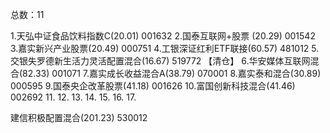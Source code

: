 总数：11

1.天弘中证食品饮料指数C(20.01)    001632
2.国泰互联网+股票 (20.29)        001542
3.嘉实新兴产业股票(20.49)        000751
4.工银深证红利ETF联接(60.57)     481012
5.交银失罗德新生活力灵活配置混合(16.67)    519772  【清仓】
6.华安媒体互联网混合(82.33)       001071
7.嘉实成长收益混合A(38.79)        070001
8.嘉实泰和混合(30.89)             000595
9.国泰央企改革股票(41.18)          001626
10.富国创新科技混合(41.46)          002692
11.
12.
13.
14.
15.
16.
17.

建信积极配置混合(201.23)        530012


